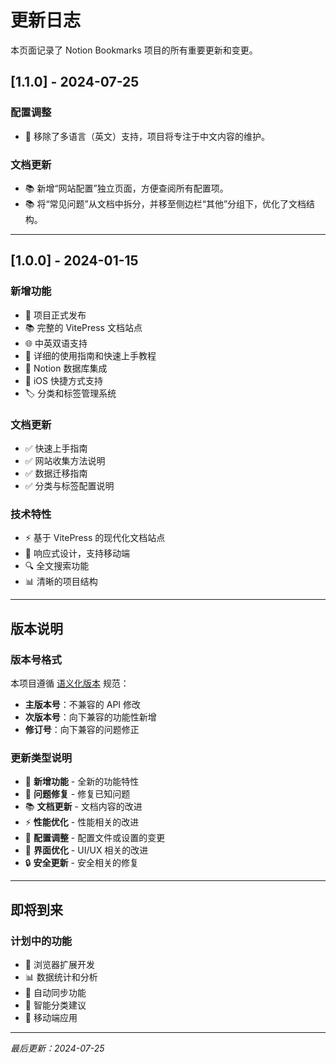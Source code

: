 # 更新日志

本页面记录了 Notion Bookmarks 项目的所有重要更新和变更。

## [1.1.0] - 2024-07-25

### 配置调整
- 🔧 移除了多语言（英文）支持，项目将专注于中文内容的维护。

### 文档更新
- 📚 新增“网站配置”独立页面，方便查阅所有配置项。
- 📚 将“常见问题”从文档中拆分，并移至侧边栏“其他”分组下，优化了文档结构。

---

## [1.0.0] - 2024-01-15

### 新增功能
- 🎉 项目正式发布
- 📚 完整的 VitePress 文档站点
- 🌐 中英双语支持
- 📖 详细的使用指南和快速上手教程
- 🔗 Notion 数据库集成
- 📱 iOS 快捷方式支持
- 🏷️ 分类和标签管理系统

### 文档更新
- ✅ 快速上手指南
- ✅ 网站收集方法说明
- ✅ 数据迁移指南
- ✅ 分类与标签配置说明

### 技术特性
- ⚡ 基于 VitePress 的现代化文档站点
- 🎨 响应式设计，支持移动端
- 🔍 全文搜索功能
- 📊 清晰的项目结构

---

## 版本说明

### 版本号格式
本项目遵循 [语义化版本](https://semver.org/lang/zh-CN/) 规范：
- **主版本号**：不兼容的 API 修改
- **次版本号**：向下兼容的功能性新增
- **修订号**：向下兼容的问题修正

### 更新类型说明
- 🎉 **新增功能** - 全新的功能特性
- 🐛 **问题修复** - 修复已知问题
- 📚 **文档更新** - 文档内容的改进
- ⚡ **性能优化** - 性能相关的改进
- 🔧 **配置调整** - 配置文件或设置的变更
- 🎨 **界面优化** - UI/UX 相关的改进
- 🔒 **安全更新** - 安全相关的修复

---

## 即将到来

### 计划中的功能
- 🔌 浏览器扩展开发
- 📊 数据统计和分析
- 🔄 自动同步功能
- 🎯 智能分类建议
- 📱 移动端应用

---

*最后更新：2024-07-25*